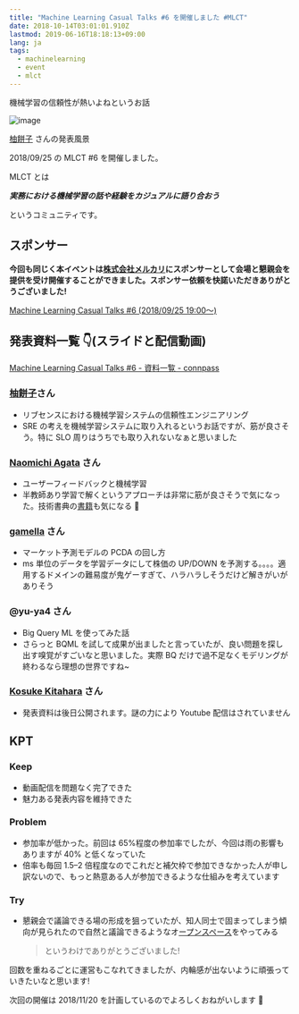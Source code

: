 ```yaml
---
title: "Machine Learning Casual Talks #6 を開催しました #MLCT"
date: 2018-10-14T03:01:01.910Z
lastmod: 2019-06-16T18:18:13+09:00
lang: ja
tags:
  - machinelearning
  - event
  - mlct
---
```


機械学習の信頼性が熱いよねというお話

![image](https://cdn-images-1.medium.com/max/1200/0*CP0ju6SD7HYdH3tc)

[柚餅子](https://medium.com/u/423df412be5e) さんの発表風景

2018/09/25 の MLCT #6 を開催しました。

MLCT とは

**_実務における機械学習の話や経験をカジュアルに語り合おう_**

というコミュニティです。

## スポンサー

**今回も同じく本イベントは**[**株式会社メルカリ**](https://about.mercari.com/)**にスポンサーとして会場と懇親会を提供を受け開催することができました。スポンサー依頼を快諾いただきありがとうございました!**

[Machine Learning Casual Talks #6 (2018/09/25 19:00〜)](https://mlct.connpass.com/event/94911/)

## 発表資料一覧 👇(スライドと配信動画)

[Machine Learning Casual Talks #6 - 資料一覧 - connpass](https://mlct.connpass.com/event/94911/presentation/)

### [柚餅子](https://medium.com/u/423df412be5e)さん

- リブセンスにおける機械学習システムの信頼性エンジニアリング
- SRE の考えを機械学習システムに取り入れるというお話ですが、筋が良さそう。特に SLO 周りはうちでも取り入れないなぁと思いました

### [Naomichi Agata](https://medium.com/u/6bbb8660385f) さん

- ユーザーフィードバックと機械学習
- 半教師あり学習で解くというアプローチは非常に筋が良さそうで気になった。技術書典の[書籍](https://techbookfest.org/event/tbf05/circle/53000005)も気になる 👀

### [gamella](https://medium.com/u/94ce81a1a81c) さん

- マーケット予測モデルの PCDA の回し方
- ms 単位のデータを学習データにして株価の UP/DOWN を予測する。。。。適用するドメインの難易度が鬼ゲーすぎて、ハラハラしそうだけど解きがいがありそう

### @yu-ya4 さん

- Big Query ML を使ってみた話
- さらっと BQML を試して成果が出ましたと言っていたが、良い問題を探し出す嗅覚がすごいなと思いました。実際 BQ だけで過不足なくモデリングが終わるなら理想の世界ですね~

### [Kosuke Kitahara](https://medium.com/u/15c608f0e1d1) さん

- 発表資料は後日公開されます。謎の力により Youtube 配信はされていません

## KPT

### Keep

- 動画配信を問題なく完了できた
- 魅力ある発表内容を維持できた

### Problem

- 参加率が低かった。前回は 65%程度の参加率でしたが、今回は雨の影響もありますが 40% と低くなっていた
- 倍率も毎回 1.5–2 倍程度なのでこれだと補欠枠で参加できなかった人が申し訳ないので、もっと熱意ある人が参加できるような仕組みを考えています

### Try

- 懇親会で議論できる場の形成を狙っていたが、知人同士で固まってしまう傾向が見られたので自然と議論できるようなオ[ープンスペース](http://www.humanvalue.co.jp/hv2/our_theory/ost/ost.html)をやってみる
  > [](https://twitter.com/komiya_atsushi/status/1044554279527178242)
  > というわけでありがとうございました!

回数を重ねるごとに運営もこなれてきましたが、内輪感が出ないように頑張っていきたいなと思います!

次回の開催は 2018/11/20 を計画しているのでよろしくおねがいします 🙇
